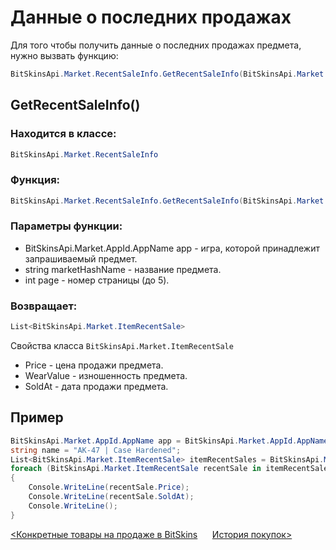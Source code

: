 ﻿# Данные о последних продажах

Для того чтобы получить данные о последних продажах предмета, нужно вызвать функцию:

```csharp
BitSkinsApi.Market.RecentSaleInfo.GetRecentSaleInfo(BitSkinsApi.Market.AppId.AppName app, string marketHashName, int page);
```

## GetRecentSaleInfo()

### Находится в классе:

```csharp
BitSkinsApi.Market.RecentSaleInfo
```

### Функция:

```csharp
BitSkinsApi.Market.RecentSaleInfo.GetRecentSaleInfo(BitSkinsApi.Market.AppId.AppName app, string marketHashName, int page);
```

### Параметры функции:

* BitSkinsApi.Market.AppId.AppName app - игра, которой принадлежит запрашиваемый предмет.
* string marketHashName - название предмета.
* int page - номер страницы (до 5).

### Возвращает:

```csharp
List<BitSkinsApi.Market.ItemRecentSale>
```

Свойства класса ```BitSkinsApi.Market.ItemRecentSale```
* Price - цена продажи предмета.
* WearValue - изношенность предмета.
* SoldAt - дата продажи предмета.

## Пример

```csharp
BitSkinsApi.Market.AppId.AppName app = BitSkinsApi.Market.AppId.AppName.CounterStrikGlobalOffensive;
string name = "AK-47 | Case Hardened";
List<BitSkinsApi.Market.ItemRecentSale> itemRecentSales = BitSkinsApi.Market.RecentSaleInfo.GetRecentSaleInfo(app, name, 1);
foreach (BitSkinsApi.Market.ItemRecentSale recentSale in itemRecentSales)
{
    Console.WriteLine(recentSale.Price);
    Console.WriteLine(recentSale.SoldAt);
    Console.WriteLine();
}
```

[<Конкретные товары на продаже в BitSkins](https://github.com/Captious99/BitSkinsApi/blob/master/docs/ru/market/get_specific_items_on_sale.md) &nbsp;&nbsp;&nbsp;&nbsp; [История покупок>](https://github.com/Captious99/BitSkinsApi/blob/master/docs/ru/market/buy_history.md)